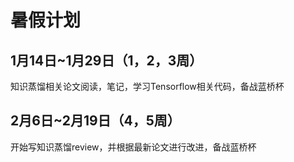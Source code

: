# 暑假计划

## 1月14日~1月29日（1，2，3周）

知识蒸馏相关论文阅读，笔记，学习Tensorflow相关代码，备战蓝桥杯



## 2月6日~2月19日（4，5周）

开始写知识蒸馏review，并根据最新论文进行改进，备战蓝桥杯

